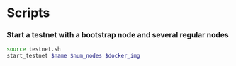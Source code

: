 # Scripts

### Start a testnet with a bootstrap node and several regular nodes

```bash
source testnet.sh
start_testnet $name $num_nodes $docker_img
```
